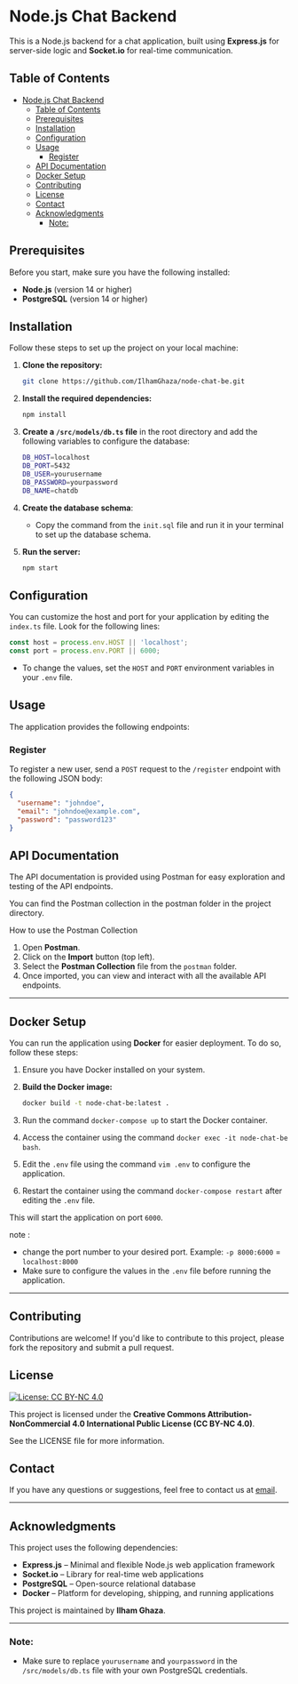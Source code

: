# Node.js Chat Backend

This is a Node.js backend for a chat application, built using **Express.js** for server-side logic and **Socket.io** for real-time communication.

## Table of Contents

- [Node.js Chat Backend](#nodejs-chat-backend)
  - [Table of Contents](#table-of-contents)
  - [Prerequisites](#prerequisites)
  - [Installation](#installation)
  - [Configuration](#configuration)
  - [Usage](#usage)
    - [Register](#register)
  - [API Documentation](#api-documentation)
  - [Docker Setup](#docker-setup)
  - [Contributing](#contributing)
  - [License](#license)
  - [Contact](#contact)
  - [Acknowledgments](#acknowledgments)
    - [Note:](#note)

## Prerequisites

Before you start, make sure you have the following installed:

- **Node.js** (version 14 or higher)
- **PostgreSQL** (version 14 or higher)

## Installation

Follow these steps to set up the project on your local machine:

1. **Clone the repository:**

   ```bash
   git clone https://github.com/IlhamGhaza/node-chat-be.git
   ```

2. **Install the required dependencies:**

   ```bash
   npm install
   ```

3. **Create a `/src/models/db.ts` file** in the root directory and add the following variables to configure the database:

   ```bash
   DB_HOST=localhost
   DB_PORT=5432
   DB_USER=yourusername
   DB_PASSWORD=yourpassword
   DB_NAME=chatdb
   ```

4. **Create the database schema**:
   - Copy the command from the `init.sql` file and run it in your terminal to set up the database schema.

5. **Run the server:**
   ```bash
   npm start
   ```

## Configuration

You can customize the host and port for your application by editing the `index.ts` file. Look for the following lines:

```typescript
const host = process.env.HOST || 'localhost';
const port = process.env.PORT || 6000;
```

- To change the values, set the `HOST` and `PORT` environment variables in your `.env` file.

## Usage

The application provides the following endpoints:

### Register

To register a new user, send a `POST` request to the `/register` endpoint with the following JSON body:

```json
{
  "username": "johndoe",
  "email": "johndoe@example.com",
  "password": "password123"
}
```

## API Documentation

The API documentation is provided using Postman for easy exploration and testing of the API endpoints.

You can find the Postman collection in the postman folder in the project directory.

How to use the Postman Collection

1. Open **Postman**.
2. Click on the **Import** button (top left).
3. Select the **Postman Collection** file from the `postman` folder.
4. Once imported, you can view and interact with all the available API endpoints.

---

## Docker Setup

You can run the application using **Docker** for easier deployment. To do so, follow these steps:

1. Ensure you have Docker installed on your system.
2. **Build the Docker image:**

   ```bash
   docker build -t node-chat-be:latest .
   ```

3. Run the command `docker-compose up` to start the Docker container.
4. Access the container using the command `docker exec -it node-chat-be bash`.
5. Edit the `.env` file using the command `vim .env` to configure the application.
6. Restart the container using the command `docker-compose restart` after editing the `.env` file.

<!-- **Run the Docker container:**

   ```bash
   docker run -p 6000:6000 node-chat-be 
   ``` -->

This will start the application on port `6000`.

note :

- change the port number to your desired port. Example: `-p 8000:6000` = `localhost:8000`
- Make sure to configure the values in the `.env` file before running the application.

---

## Contributing

Contributions are welcome! If you'd like to contribute to this project, please fork the repository and submit a pull request.

## License

[![License: CC BY-NC 4.0](https://img.shields.io/badge/License-CC_BY--NC_4.0-lightgrey.svg)](https://creativecommons.org/licenses/by-nc/4.0/)

This project is licensed under the **Creative Commons Attribution-NonCommercial 4.0 International Public License (CC BY-NC 4.0)**. </br>

See the LICENSE file for more information.

## Contact

If you have any questions or suggestions, feel free to contact us at [email](mailto:cb7ezeur@selenakuyang.anonaddy.com).

---

## Acknowledgments

This project uses the following dependencies:

- **Express.js** – Minimal and flexible Node.js web application framework
- **Socket.io** – Library for real-time web applications
- **PostgreSQL** – Open-source relational database
- **Docker** – Platform for developing, shipping, and running applications

This project is maintained by **Ilham Ghaza**.

---

### Note:

- Make sure to replace `yourusername` and `yourpassword` in the `/src/models/db.ts` file with your own PostgreSQL credentials.
